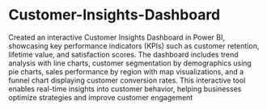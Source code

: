 # Customer-Insights-Dashboard

Created an interactive Customer Insights Dashboard in Power BI, showcasing key performance indicators (KPIs) such as customer retention, lifetime value, and satisfaction scores. The dashboard includes trend analysis with line charts, customer segmentation by demographics using pie charts, sales performance by region with map visualizations, and a funnel chart displaying customer conversion rates. This interactive tool enables real-time insights into customer behavior, helping businesses optimize strategies and improve customer engagement
